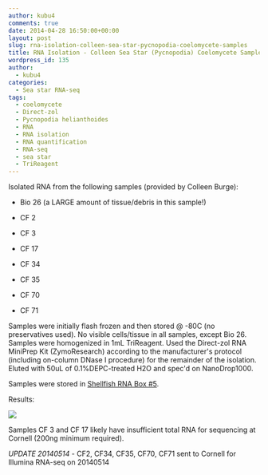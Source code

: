 ```yaml
---
author: kubu4
comments: true
date: 2014-04-28 16:50:00+00:00
layout: post
slug: rna-isolation-colleen-sea-star-pycnopodia-coelomycete-samples
title: RNA Isolation - Colleen Sea Star (Pycnopodia) Coelomycete Samples
wordpress_id: 135
author:
  - kubu4
categories:
  - Sea star RNA-seq
tags:
  - coelomycete
  - Direct-zol
  - Pycnopodia helianthoides
  - RNA
  - RNA isolation
  - RNA quantification
  - RNA-seq
  - sea star
  - TriReagent
---
```


Isolated RNA from the following samples (provided by Colleen Burge):




    
  * Bio 26 (a LARGE amount of tissue/debris in this sample!)

    
  * CF 2

    
  * CF 3

    
  * CF 17

    
  * CF 34

    
  * CF 35

    
  * CF 70

    
  * CF 71



Samples were initially flash frozen and then stored @ -80C (no preservatives used). No visible cells/tissue in all samples, except Bio 26. Samples were homogenized in 1mL TriReagent. Used the Direct-zol RNA MiniPrep Kit (ZymoResearch) according to the manufacturer's protocol (including on-column DNase I procedure) for the remainder of the isolation. Eluted with 50uL of 0.1%DEPC-treated H2O and spec'd on NanoDrop1000.

Samples were stored in [Shellfish RNA Box #5](https://docs.google.com/spreadsheet/ccc?key=0AmS_90rPaQMzcHdyU1d0MDVMLWpaTWdadnJSd0M4UUE&usp=sharing).

Results:

![](https://eagle.fish.washington.edu/Arabidopsis/20140428%20-%20RNA%20sea%20star%20DNased%20ODs-01.JPG)

Samples CF 3 and CF 17 likely have insufficient total RNA for sequencing at Cornell (200ng minimum required).

_UPDATE 20140514_ - CF2, CF34, CF35, CF70, CF71 sent to Cornell for Illumina RNA-seq on 20140514
